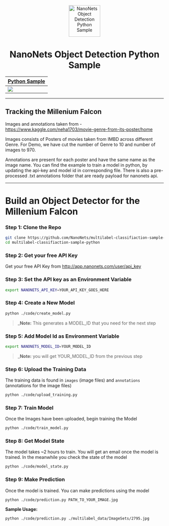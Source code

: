 <div align="center">
  <a href="https://nanonets.com/">
    <img src="https://nanonets.com/logo.png" alt="NanoNets Object Detection Python Sample" width="100"/>
    </a>
</div>

<h1 align="center">NanoNets Object Detection Python Sample</h1>

| [Python Sample](https://github.com/NanoNets/multilabel-classifiaction-sample-python)|
| -------------------------- |
| [![](http://kata.coderdojo.com/images/thumb/e/ea/Python_logo.png/100px-Python_logo.png)](https://github.com/NanoNets/multilabel-classifiaction-sample-python) |

** **

## Tracking the Millenium Falcon

Images and annotations taken from - https://www.kaggle.com/neha1703/movie-genre-from-its-poster/home

Images consists of Posters of movies taken from IMBD across different Genre. For Demo, we have cut the number of Genre to 10 and number of images to 970.

Annotations are present for each poster and have the same name as the image name. You can find the example to train a model in python, by updating the api-key and model id in corresponding file. There is also a pre-processed .txt annotations folder that are ready payload for nanonets api.


** **

# Build an Object Detector for the Millenium Falcon
 
### Step 1: Clone the Repo
```bash
git clone https://github.com/NanoNets/multilabel-classifiaction-sample-python.git
cd multilabel-classifiaction-sample-python
```

### Step 2: Get your free API Key
Get your free API Key from http://app.nanonets.com/user/api_key

### Step 3: Set the API key as an Environment Variable
```bash
export NANONETS_API_KEY=YOUR_API_KEY_GOES_HERE
```

### Step 4: Create a New Model
```bash
python ./code/create_model.py
```
 >_**Note:** This generates a MODEL_ID that you need for the next step

### Step 5: Add Model Id as Environment Variable
```bash
export NANONETS_MODEL_ID=YOUR_MODEL_ID
```
 >_**Note:** you will get YOUR_MODEL_ID from the previous step

### Step 6: Upload the Training Data
The training data is found in ```images``` (image files) and ```annotations``` (annotations for the image files)
```bash
python ./code/upload_training.py
```

### Step 7: Train Model
Once the Images have been uploaded, begin training the Model
```bash
python ./code/train_model.py
```

### Step 8: Get Model State
The model takes ~2 hours to train. You will get an email once the model is trained. In the meanwhile you check the state of the model
```bash
python ./code/model_state.py
```

### Step 9: Make Prediction
Once the model is trained. You can make predictions using the model
```bash
python ./code/prediction.py PATH_TO_YOUR_IMAGE.jpg
```

**Sample Usage:**
```bash
python ./code/prediction.py ./multilabel_data/ImageSets/2795.jpg
```
